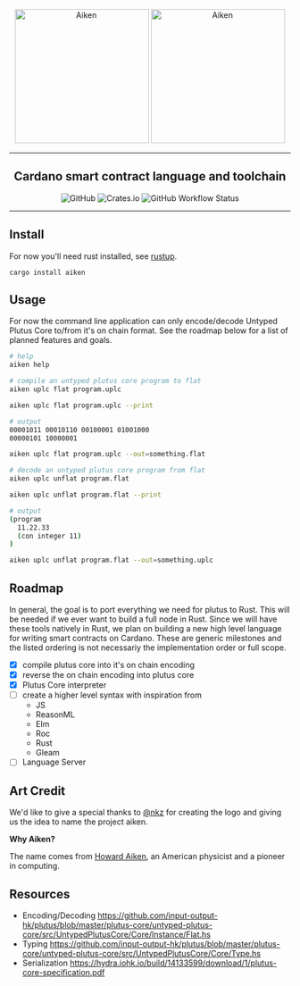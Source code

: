 <div align="center">
  <img src="https://raw.githubusercontent.com/txpipe/aiken/main/assets/logo-light.png?sanitize=true#gh-dark-mode-only" alt="Aiken" height="240" />
  <img src="https://raw.githubusercontent.com/txpipe/aiken/main/assets/logo-dark.png?sanitize=true#gh-light-mode-only" alt="Aiken" height="240" />
  <hr />
    <h2 align="center" style="border-bottom: none">Cardano smart contract language and toolchain</h2>
    <img alt="GitHub" src="https://img.shields.io/github/license/txpipe/aiken" />
    <img alt="Crates.io" src="https://img.shields.io/crates/v/aiken" />
    <img alt="GitHub Workflow Status" src="https://img.shields.io/github/workflow/status/txpipe/aiken/Rust" />
  <hr/>
</div>

## Install

For now you'll need rust installed, see [rustup](https://rustup.rs).

`cargo install aiken`

## Usage

For now the command line application can only encode/decode Untyped Plutus Core
to/from it's on chain format. See the roadmap below for a list of planned features and goals.

```sh
# help
aiken help

# compile an untyped plutus core program to flat
aiken uplc flat program.uplc

aiken uplc flat program.uplc --print

# output
00001011 00010110 00100001 01001000
00000101 10000001

aiken uplc flat program.uplc --out=something.flat

# decode an untyped plutus core program from flat
aiken uplc unflat program.flat

aiken uplc unflat program.flat --print

# output
(program
  11.22.33
  (con integer 11)
)

aiken uplc unflat program.flat --out=something.uplc
```

## Roadmap

In general, the goal is to port everything we need for plutus to
Rust. This will be needed if we ever want to build a full node in
Rust. Since we will have these tools natively in Rust, we plan on
building a new high level language for writing smart contracts on Cardano.
These are generic milestones and the listed ordering
is not necessariy the implementation order or full scope.

- [x] compile plutus core into it's on chain encoding
- [x] reverse the on chain encoding into plutus core
- [x] Plutus Core interpreter
- [ ] create a higher level syntax with inspiration from
  - JS
  - ReasonML
  - Elm
  - Roc
  - Rust
  - Gleam
- [ ] Language Server

## Art Credit

We'd like to give a special thanks to [@nkz](https://twitter.com/nkzthecreator)
for creating the logo and giving us the idea to name the project aiken.

**Why Aiken?**

The name comes from [Howard Aiken](https://en.wikipedia.org/wiki/Howard_H._Aiken),
an American physicist and a pioneer in computing.

## Resources

- Encoding/Decoding https://github.com/input-output-hk/plutus/blob/master/plutus-core/untyped-plutus-core/src/UntypedPlutusCore/Core/Instance/Flat.hs
- Typing https://github.com/input-output-hk/plutus/blob/master/plutus-core/untyped-plutus-core/src/UntypedPlutusCore/Core/Type.hs
- Serialization https://hydra.iohk.io/build/14133599/download/1/plutus-core-specification.pdf
